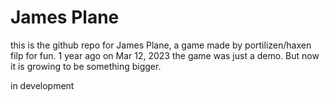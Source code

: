 # James Plane
this is the github repo for James Plane, a game made by portilizen/haxen filp for fun.
1 year ago on Mar 12, 2023 the game was just a demo. But now it is growing to be something bigger.


in development
